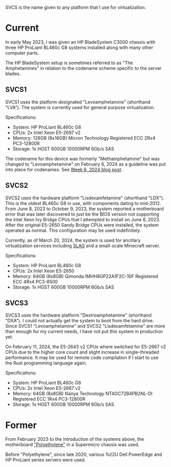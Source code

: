 SVCS is the name given to any platform that I use for virtualization.

# Current
In early May 2023, I was given an HP BladeSystem C3000 chassis with three HP ProLiant BL460c G8 systems installed along with many other computer parts.

The HP BladeSystem setup is sometimes referred to as "The Amphetamines" in relation to the codename scheme specific to the server blades.

## SVCS1
SVCS1 uses the platform designated "Levoamphetamine" (shorthand "LVA"). The system is currently used for general purpose virtualization.

Specifications:

- System: HP ProLiant BL460c G8
- CPUs: 2x Intel Xeon E5-2697 v2
- Memory: 128GB (8x16GB) Micron Technology Registered ECC 2Rx4 PC3-12800R
- Storage: 1x HGST 600GB 10000RPM 6Gb/s SAS

The codename for this device was formerly "Methamphetamine" but was changed to "Levoamphetamine" on February 6, 2024 as a guideline was put into place for codenames. See [Week 6, 2024 blog post](../../blog/8/).

## SVCS2
SVCS2 uses the hardware platform "Lisdexamfetamine" (shorthand "LDX"). This is the oldest BL460c G8 in use, with components dating to mid-2012. From June 8, 2023 to October 9, 2023, the system reported a motherboard error that was later discovered to just be the BIOS version not supporting the Intel Xeon Ivy Bridge CPUs that I attempted to install on June 8, 2023. After the original E5-2650 Sandy Bridge CPUs were installed, the system operated as normal. This configuration may be used indefinitely.

Currently, as of March 20, 2024, the system is used for ancillary virtualization services including [SLAG](../slag/) and a small-scale Minecraft server.

Specifications:

- System: HP ProLiant BL460c G8
- CPUs: 2x Intel Xeon E5-2650
- Memory: 64GB (8x8GB) Qimonda IMHH8GP22A1F2C-10F Registered ECC 4Rx4 PC3-8500
- Storage: 1x HGST 600GB 10000RPM 6Gb/s SAS

## SVCS3
SVCS3 uses the hardware platform "Dextroamphetamine" (shorthand "DXA"). I could not actually get the system to boot from the hard drive. Since SVCS1 "Levoamphetamine" and SVCS2 "Lisdexamfetamine" are more than enough for my current needs, I have not put this system in production yet.

On February 11, 2024, the E5-2643 v2 CPUs where switched for E5-2667 v2 CPUs due to the higher core count and slight increase in single-threaded performance. It may be used for remote code compilation if I start to use the Rust programming language again.

Specifications:

- System: HP ProLiant BL460c G8
- CPUs: 2x Intel Xeon E5-2667 v2
- Memory: 64GB (8x8GB) Nanya Technology NT4GC72B4PB2NL-DI Registered ECC 1Rx4 PC3-12800R
- Storage: 1x HGST 600GB 10000RPM 6Gb/s SAS

# Former
From February 2023 to the introduction of the systems above, the motherboard ["Polyethylene"](../pc_pe/) in a Supermicro chassis was used.

Before "Polyethylene", since late 2020, various 1U/2U Dell PowerEdge and HP ProLiant series servers were used.